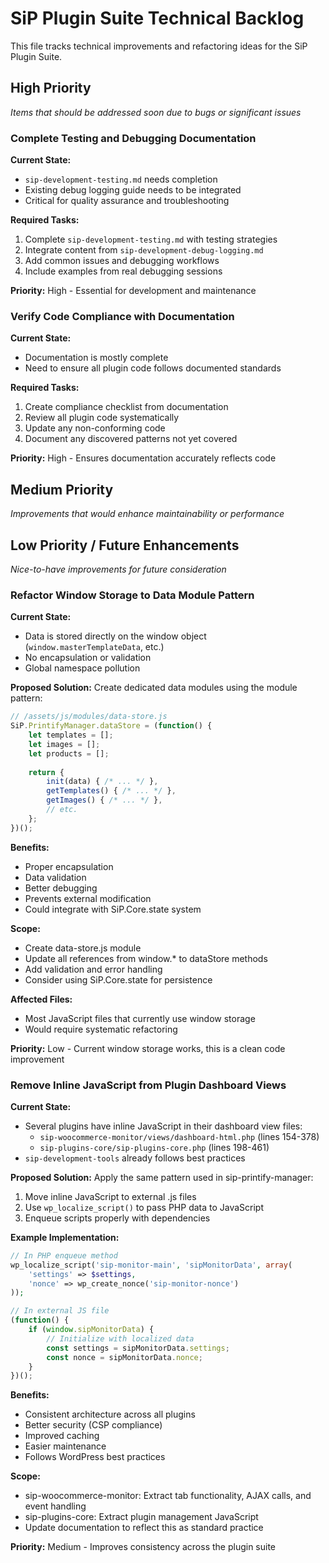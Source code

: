 # SiP Plugin Suite Technical Backlog

This file tracks technical improvements and refactoring ideas for the SiP Plugin Suite.

## High Priority

*Items that should be addressed soon due to bugs or significant issues*

### Complete Testing and Debugging Documentation

**Current State:**
- `sip-development-testing.md` needs completion
- Existing debug logging guide needs to be integrated
- Critical for quality assurance and troubleshooting

**Required Tasks:**
1. Complete `sip-development-testing.md` with testing strategies
2. Integrate content from `sip-development-debug-logging.md`
3. Add common issues and debugging workflows
4. Include examples from real debugging sessions

**Priority:** High - Essential for development and maintenance

### Verify Code Compliance with Documentation

**Current State:**
- Documentation is mostly complete
- Need to ensure all plugin code follows documented standards

**Required Tasks:**
1. Create compliance checklist from documentation
2. Review all plugin code systematically
3. Update any non-conforming code
4. Document any discovered patterns not yet covered

**Priority:** High - Ensures documentation accurately reflects code

## Medium Priority

*Improvements that would enhance maintainability or performance*

## Low Priority / Future Enhancements

*Nice-to-have improvements for future consideration*

### Refactor Window Storage to Data Module Pattern

**Current State:**
- Data is stored directly on the window object (`window.masterTemplateData`, etc.)
- No encapsulation or validation
- Global namespace pollution

**Proposed Solution:**
Create dedicated data modules using the module pattern:

```javascript
// /assets/js/modules/data-store.js
SiP.PrintifyManager.dataStore = (function() {
    let templates = [];
    let images = [];
    let products = [];
    
    return {
        init(data) { /* ... */ },
        getTemplates() { /* ... */ },
        getImages() { /* ... */ },
        // etc.
    };
})();
```

**Benefits:**
- Proper encapsulation
- Data validation
- Better debugging
- Prevents external modification
- Could integrate with SiP.Core.state system

**Scope:**
- Create data-store.js module
- Update all references from window.* to dataStore methods
- Add validation and error handling
- Consider using SiP.Core.state for persistence

**Affected Files:**
- Most JavaScript files that currently use window storage
- Would require systematic refactoring

**Priority:** Low - Current window storage works, this is a clean code improvement

### Remove Inline JavaScript from Plugin Dashboard Views

**Current State:**
- Several plugins have inline JavaScript in their dashboard view files:
  - `sip-woocommerce-monitor/views/dashboard-html.php` (lines 154-378)
  - `sip-plugins-core/sip-plugins-core.php` (lines 198-461)
- `sip-development-tools` already follows best practices

**Proposed Solution:**
Apply the same pattern used in sip-printify-manager:
1. Move inline JavaScript to external .js files
2. Use `wp_localize_script()` to pass PHP data to JavaScript
3. Enqueue scripts properly with dependencies

**Example Implementation:**
```php
// In PHP enqueue method
wp_localize_script('sip-monitor-main', 'sipMonitorData', array(
    'settings' => $settings,
    'nonce' => wp_create_nonce('sip-monitor-nonce')
));
```

```javascript
// In external JS file
(function() {
    if (window.sipMonitorData) {
        // Initialize with localized data
        const settings = sipMonitorData.settings;
        const nonce = sipMonitorData.nonce;
    }
})();
```

**Benefits:**
- Consistent architecture across all plugins
- Better security (CSP compliance)
- Improved caching
- Easier maintenance
- Follows WordPress best practices

**Scope:**
- sip-woocommerce-monitor: Extract tab functionality, AJAX calls, and event handling
- sip-plugins-core: Extract plugin management JavaScript
- Update documentation to reflect this as standard practice

**Priority:** Medium - Improves consistency across the plugin suite